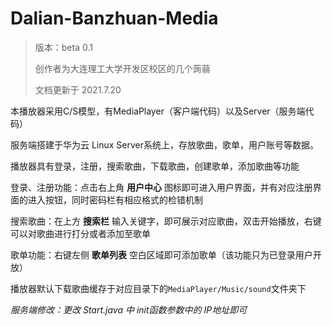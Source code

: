 # Dalian-Banzhuan-Media

> 版本：beta 0.1
>
> 创作者为大连理工大学开发区校区的几个蒟蒻
>
> 文档更新于 2021.7.20

本播放器采用C/S模型，有MediaPlayer（客户端代码）以及Server（服务端代码）

服务端搭建于华为云 Linux Server系统上，存放歌曲，歌单，用户账号等数据。

播放器具有登录，注册，搜索歌曲，下载歌曲，创建歌单，添加歌曲等功能

登录、注册功能：点击右上角 **用户中心** 图标即可进入用户界面，并有对应注册界面的进入按钮，同时密码栏有相应格式的检错机制

搜索歌曲：在上方 **搜索栏** 输入关键字，即可展示对应歌曲，双击开始播放，右键可以对歌曲进行打分或者添加至歌单

歌单功能：右键左侧 **歌单列表** 空白区域即可添加歌单（该功能只为已登录用户开放）

播放器默认下载歌曲缓存于对应目录下的`MediaPlayer/Music/sound`文件夹下

*服务端修改：更改 Start.java 中 init函数参数中的 IP地址即可* 

